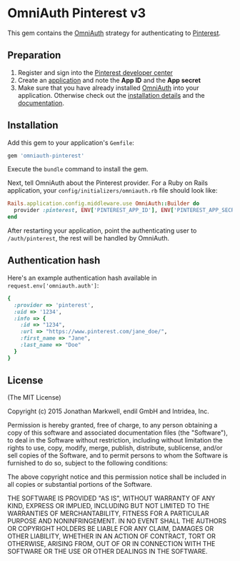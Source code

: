 # OmniAuth Pinterest v3

This gem contains the [OmniAuth](https://github.com/intridea/omniauth/) strategy for authenticating to [Pinterest](https://www.pinterest.com/).

## Preparation

1. Register and sign into the [Pinterest developer center](https://developers.pinterest.com/)
2. Create an [application](https://developers.pinterest.com/apps/) and note the **App ID** and the **App secret**
3. Make sure that you have already installed [OmniAuth](https://github.com/intridea/omniauth/wiki) into your application. Otherwise check out the [installation details](https://github.com/intridea/omniauth) and the [documentation](https://github.com/intridea/omniauth/wiki).

## Installation

Add this gem to your application's ```Gemfile```:

```ruby
gem 'omniauth-pinterest'
```

Execute the ```bundle``` command to install the gem.

Next, tell OmniAuth about the Pinterest provider. For a Ruby on Rails application, your ```config/initializers/omniauth.rb``` file should look like:

```ruby
Rails.application.config.middleware.use OmniAuth::Builder do
  provider :pinterest, ENV['PINTEREST_APP_ID'], ENV['PINTEREST_APP_SECRET']
end
```

After restarting your application, point the authenticating user to ```/auth/pinterest```, the rest will be handled by OmniAuth.

## Authentication hash

Here's an example authentication hash available in ```request.env['omniauth.auth']```:

```ruby
{
  :provider => 'pinterest',
  :uid => '1234',
  :info => {
    :id => "1234",
    :url => "https://www.pinterest.com/jane_doe/",
    :first_name => "Jane",
    :last_name => "Doe"
  }
}
```

## License

(The MIT License)

Copyright (c) 2015 Jonathan Markwell, endil GmbH and Intridea, Inc.

Permission is hereby granted, free of charge, to any person obtaining a copy of this software and associated documentation files (the "Software"), to deal in the Software without restriction, including without limitation the rights to use, copy, modify, merge, publish, distribute, sublicense, and/or sell copies of the Software, and to permit persons to whom the Software is furnished to do so, subject to the following conditions:

The above copyright notice and this permission notice shall be included in all copies or substantial portions of the Software.

THE SOFTWARE IS PROVIDED "AS IS", WITHOUT WARRANTY OF ANY KIND, EXPRESS OR IMPLIED, INCLUDING BUT NOT LIMITED TO THE WARRANTIES OF MERCHANTABILITY, FITNESS FOR A PARTICULAR PURPOSE AND NONINFRINGEMENT. IN NO EVENT SHALL THE AUTHORS OR COPYRIGHT HOLDERS BE LIABLE FOR ANY CLAIM, DAMAGES OR OTHER LIABILITY, WHETHER IN AN ACTION OF CONTRACT, TORT OR OTHERWISE, ARISING FROM, OUT OF OR IN CONNECTION WITH THE SOFTWARE OR THE USE OR OTHER DEALINGS IN THE SOFTWARE.
